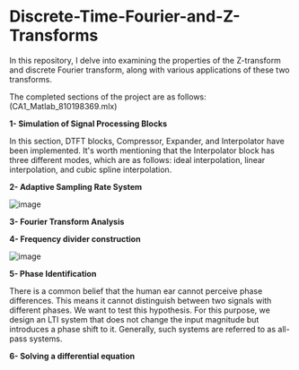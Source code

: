 # Discrete-Time-Fourier-and-Z-Transforms
In this repository, I delve into examining the properties of the Z-transform and discrete Fourier transform, along with various applications of these two transforms.

The completed sections of the project are as follows: (CA1_Matlab_810198369.mlx)

**1- Simulation of Signal Processing Blocks**

In this section, DTFT blocks, Compressor, Expander, and Interpolator have been implemented.
It's worth mentioning that the Interpolator block has three different modes, which are as follows: ideal interpolation, linear interpolation, and cubic spline interpolation.

**2- Adaptive Sampling Rate System**

![image](https://github.com/ErfanPanahi/Discrete-Time-Fourier-and-Z-Transforms/assets/107314081/bd1351c8-8f1e-4a70-9aec-abf2274151f9)

**3- Fourier Transform Analysis**

**4- Frequency divider construction**

![image](https://github.com/ErfanPanahi/Discrete-Time-Fourier-and-Z-Transforms/assets/107314081/7a5e3aa5-d26d-409a-9a88-8fc6aee0a978)

**5- Phase Identification**

There is a common belief that the human ear cannot perceive phase differences. This means it cannot distinguish between two signals with different phases. We want to test this hypothesis. For this purpose, we design an LTI system that does not change the input magnitude but introduces a phase shift to it. Generally, such systems are referred to as all-pass systems.

**6- Solving a differential equation**
